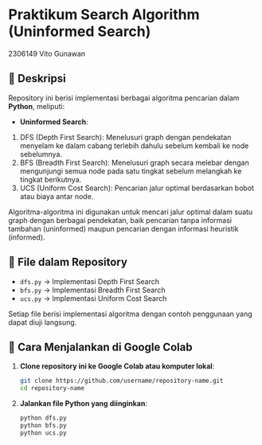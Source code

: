 # Praktikum Search Algorithm (Uninformed Search)
2306149 Vito Gunawan

## 🎉 Deskripsi
Repository ini berisi implementasi berbagai algoritma pencarian dalam **Python**, meliputi:

- **Uninformed Search**:
1. DFS (Depth First Search): Menelusuri graph dengan pendekatan menyelam ke dalam cabang terlebih dahulu sebelum kembali ke node sebelumnya.
2. BFS (Breadth First Search): Menelusuri graph secara melebar dengan mengunjungi semua node pada satu tingkat sebelum melangkah ke tingkat berikutnya.
3. UCS (Uniform Cost Search): Pencarian jalur optimal berdasarkan bobot atau biaya antar node.

Algoritma-algoritma ini digunakan untuk mencari jalur optimal dalam suatu graph dengan berbagai pendekatan, baik pencarian tanpa informasi tambahan (uninformed) maupun pencarian dengan informasi heuristik (informed).

## 📁 File dalam Repository
- `dfs.py` → Implementasi Depth First Search
- `bfs.py` → Implementasi Breadth First Search
- `ucs.py` → Implementasi Uniform Cost Search

Setiap file berisi implementasi algoritma dengan contoh penggunaan yang dapat diuji langsung.

## 🚀 Cara Menjalankan di Google Colab
1. **Clone repository ini ke Google Colab atau komputer lokal**:
   ```bash
   git clone https://github.com/username/repository-name.git
   cd repository-name
   ```
2. **Jalankan file Python yang diinginkan**:
   ```bash
   python dfs.py
   python bfs.py
   python ucs.py
   ```

